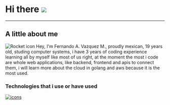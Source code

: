 # Hi there <img src="https://media.giphy.com/media/hvRJCLFzcasrR4ia7z/giphy.gif" />
---

## A little about me 
![Rocket icon](https://img.icons8.com/emoji/48/rocket-emji.png) Hey, I'm Fernando A. Vazquez M., proudly mexican, 19 years old, studing computer systems, i have 3 years of coding experience learning all by myself like most of us right, at the moment the most i code are whole web applications, like backend, frontend and apis to connect them, i will learn more about the cloud in golang and aws because it is the most used.

### Technologies that i use or have used
[![icons](https://skillicons.dev/icons?i=go,js,ts,react,nodejs,vite,mysql,linux,docker,tailwind,htmx,aws,bash,markdown)](https://skillicons.dev)

